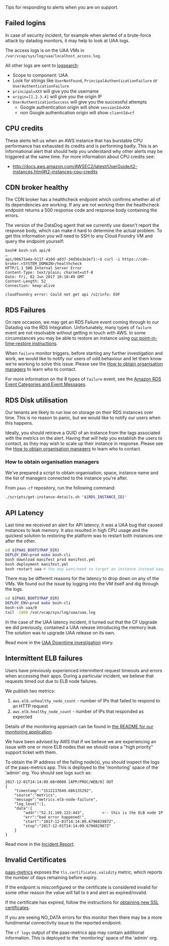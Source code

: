 Tips for responding to alerts when you are on support.

## Failed logins

In case of security incident, for example when alerted of a brute-force attack by datadog monitors,
it may help to look at UAA logs.

The access logs is on the UAA VMs in `/var/vcap/sys/log/uaa/localhost_access.log`.

All other logs are sent to [logsearch](https://logsearch.cloud.service.gov.uk):

* Scope to component: UAA
* Look for strings like `UserNotFound`, `PrincipalAuthenticationFailure` or `UserAuthenticationFailure`
* `principal=XXX` will give you the username
* `origin=[1.2.3.4]` will give you the origin IP
* `UserAuthenticationSuccess` will give you the successful attempts
  * Google authentication origin will show `sessionId=XXX`
  * non Google authentication origin will show `clientId=cf`

## CPU credits

These alerts tell us when an AWS instance that has burstable CPU performance
has exhausted its credits and is performing badly. This is an informational
alert that should help you understand why other alerts may be triggered at
the same time. For more information about CPU credits see:

- <http://docs.aws.amazon.com/AWSEC2/latest/UserGuide/t2-instances.html#t2-instances-cpu-credits>

## CDN broker healthy

The CDN broker has a healthcheck endpoint which confirms whether all of its
dependencies are working. If any are not working then the healthcheck
endpoint returns a 500 response code and response body containing the
errors.

The version of the DataDog agent that we currently use doesn't report the
response body, which can make it hard to determine the actual problem. To
get this information you will need to SSH to any Cloud Foundry VM and query
the endpoint yourself:

```
bash# bosh-ssh api/0
…
api/00673a4a-b11f-410d-a037-34d56a3e2e71:~$ curl -i https://cdn-broker.<SYSTEM_DOMAIN>/healthcheck
HTTP/1.1 500 Internal Server Error
Content-Type: text/plain; charset=utf-8
Date: Fri, 02 Jun 2017 10:10:49 GMT
Content-Length: 52
Connection: keep-alive

cloudfoundry error: Could not get api /v2/info: EOF
```

## RDS Failures

On rare occasion, we may get an RDS Failure event coming through to our Datadog
via the RDS Integration. Unfortunately, many types of `failure` event are not
resolvable without getting in touch with AWS. In some circumstances you may be
able to restore an instance using [our point-in-time-restore
instructions](../guides/Restoring_the_CF_databases.md).

When `failure` monitor triggers, before starting any further investigation and
work, we would like to notify our users of odd behaviour and let them know
we're working to solve this issue. Please see the [How to obtain organisation
managers](#how-to-obtain-organisation-managers) to learn who to contact.

For more information on the 8 types of `failure` event, see the [Amazon RDS
Event Categories and Event
Messages](http://docs.aws.amazon.com/AmazonRDS/latest/UserGuide/USER_Events.html#USER_Events.Messages).

## RDS Disk utilisation

Our tenants are likely to run low on storage on their RDS instances over time.
This is no reason to panic, but we would like to notify our users when this
happens.

Ideally, you should retrieve a GUID of an instance from the tags associated
with the metrics on the alert. Having that will help you establish the users to
contact, as they may wish to scale up their instance in response. Please see
the [How to obtain organisation managers](#how-to-obtain-organisation-managers)
to learn who to contact.

### How to obtain organisation managers

We've prepared a script to obtain organisation, space, instance name and the
list of managers connected to the instance you're after.

From `paas-cf` repository, run the following command:

```sh
./scripts/get-instance-details.sh "${RDS_INSTANCE_ID}"
```

## API Latency

Last time we received an alert for API latency, it was a UAA bug that caused
instances to leak memory. It also resulted in high CPU usage and the quickest
solution to restoring the platform was to restart both instances one after the
other.

```sh
cd ${PAAS_BOOTSTRAP_DIR}
DEPLOY_ENV=prod make bosh-cli
bosh download manifest prod manifest.yml
bosh deployment manifest.yml
bosh restart uaa # You may want/need to target an instance instead uaa/0, uaa/1
```

There may be different reasons for the latency to drop down on any of the VMs.
We found out the issue by logging into the VM itself and dig through the logs.

```sh
cd ${PAAS_BOOTSTRAP_DIR}
DEPLOY_ENV=prod make bosh-cli
bosh-ssh uaa/0
tail -1000 /var/vcap/sys/log/uaa/uaa.log
```

In the case of the UAA latency incident, it turned out that the CF Upgrade we
did previously, contained a UAA release introducing the memory leak. The
solution was to upgrade UAA release on its own.

Read more in the
[UAA Downtime investigation](https://www.pivotaltracker.com/n/projects/1275640/stories/151808174)
story.

## Intermittent ELB failures

Users have previously experienced intermittent request timeouts and errors when
accessing their apps. During a particular incident, we believe that requests
timed out due to ELB node failures.

We publish two metrics:

1. `aws.elb.unhealthy_node_count` - number of IPs that failed to respond to an HTTP request
1. `aws.elb.healthy_node_count`   - number of IPs that responded as expected

Details of the monitoring approach can be found in
[the README for our monitoring application](https://github.com/alphagov/paas-cf/blob/master/tools/metrics/README.md).

We have been advised by AWS that if we believe we are experiencing an issue
with one or more ELB nodes that we should raise a "high priority" support
ticket with them.

To obtain the IP address of the failing node(s), you should inspect the logs of
the paas-metrics app. This is deployed to the 'monitoring' space of the 'admin'
org. You should see logs such as:

```
2017-12-01T14:14:09.68+0000 [APP/PROC/WEB/0] OUT
{
    "timestamp":"1512137649.686135292",
    "source":"metrics",
    "message":"metrics.elb-node-failure",
    "log_level":1,
    "data":{
        "addr":"52.31.169.122:443",        <-- this is the ELB node IP
        "err":"bad error happened!",
        "start":"2017-12-01T14:14:09.679602987Z",
        "stop":"2017-12-01T14:14:09.679602987Z"
    }
}
```

Read more in the
[Incident Report](https://docs.google.com/document/d/1XUH42lgt86q2XGZY1uosb0M44vtnpeyREDJlyfxs72w/edit#heading=h.bac2cwm6xa89).

## Invalid Certificates

[paas-metrics](https://github.com/alphagov/paas-cf/blob/master/tools/metrics/README.md)
exposes the `tls.certificates.validity` metric, which reports the number of
days remaining before expiry.

If the endpoint is misconfigured or the certificate is considered invalid for
some other reason the value will fall to `0` and alert as expired/invalid.

If the certificate has expired, follow the instructions for [obtaining new SSL
certificates](https://github.com/alphagov/paas-cf/blob/master/doc/ssl_certs.md).

If you are seeing NO_DATA errors for this monitor then there may be a more
fundimental connectivity issue to the reported endpoint.

The `cf logs` output of the paas-metrics app may contain additional
information. This is deployed to the 'monitoring' space of the 'admin' org.

